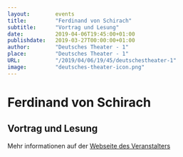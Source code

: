 ```yaml
---
layout:        events
title:         "Ferdinand von Schirach"
subtitle:      "Vortrag und Lesung"
date:          2019-04-06T19:45:00+01:00
publishdate:   2019-03-27T00:00:00+01:00
author:        "Deutsches Theater - 1"
place:         "Deutsches Theater - 1"
URL:           "/2019/04/06/19/45/deutschestheater-1"
image:         "deutsches-theater-icon.png"
---
```


Ferdinand von Schirach
===========

Vortrag und Lesung
-----------



Mehr informationen auf der [Webseite des Veranstalters](https://www.dt-goettingen.de/stueck/ferdinand-von-schirach/)
